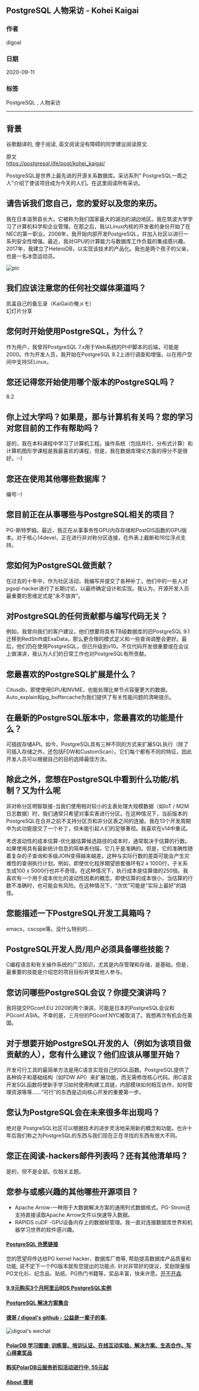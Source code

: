 ## PostgreSQL 人物采访 - Kohei Kaigai                         
                                                    
### 作者                                                    
digoal                                                    
                                                    
### 日期                                                    
2020-09-11                                                    
                                                    
### 标签                                                    
PostgreSQL , 人物采访                                          
                                                    
----                                                    
                                                    
## 背景      
谷歌翻译的, 便于阅读, 英文阅读没有障碍的同学建议阅读原文.        
     
原文                                                 
https://postgresql.life/post/kohei_kaigai/          
                                        
PostgreSQL是世界上最先进的开源关系数据库。采访系列“ PostgreSQL一周之人”介绍了使该项目成为今天的人们。在这里阅读所有采访。                                        
                            
## 请告诉我们您自己，您的爱好以及您的来历。    
我在日本滋贺县长大。它被称为我们国家最大的湖泊的湖边地区。我在筑波大学学习了计算机科学和企业管理。在那之后，我以Linux内核的开发者的身份开始了在NEC的第一职业。2006年，我开始内部开发PostgreSQL，并加入社区以进行一系列安全性增强。最近，我对GPU的计算能力与数据库工作负载的集成感兴趣。2017年，我建立了HeteroDB，以实现该技术的产品化。我也是两个孩子的父亲，也是一名冰壶运动员。    
                    
![pic](https://postgresql.life/images/posts/kohei_kaigai_400.jpg)                            
              
## 我们应该注意您的任何社交媒体渠道吗？    
凯盖自己的备忘录（KaiGaiの俺メモ）    
幻灯片分享    
## 您何时开始使用PostgreSQL，为什么？    
作为用户，我曾将PostgreSQL 7.x用于Web系统的PHP脚本的后端，可能是2000。作为开发人员，我开始在PostgreSQL 8.2上进行调查和增强，以在用户空间中支持SELinux。    
    
## 您还记得您开始使用哪个版本的PostgreSQL吗？    
8.2    
    
## 你上过大学吗？如果是，那与计算机有关吗？您的学习对您目前的工作有帮助吗？    
是的，我在本科课程中学习了计算机工程。操作系统（包括并行，分布式计算）和计算机图形学课程是我最喜欢的课程，但是，我在数据库理论方面的得分不是很好。:-)    
    
## 您还在使用其他哪些数据库？    
编号:-)    
    
## 您目前正在从事哪些与PostgreSQL相关的项目？    
PG-斯特罗姆。最近，我正在从事事务性GPU内存存储和PostGIS函数的GPU版本。对于核心14devel，正在进行非对称分区连接，在外表上截断和16位浮点支持。    
    
## 您如何为PostgreSQL做贡献？    
在过去的十年中，作为社区活动，我编写并提交了各种补丁。他们中的一些人对pgsql-hacker进行了长期讨论，以最终确定设计和实现。我认为，开源开发人员最重要的思维定式是“永不放弃”。    
    
## 对PostgreSQL的任何贡献都与编写代码无关？    
例如，我曾向我们的客户建议，他们想要将具有TB级数据库的旧PostgreSQL 9.1迁移到RedShift或ExaData，那么更合理的模式定义和一些查询调整会更好。最后，他们仍在使用PostgreSQL，但已升级到v10。不仅代码开发很重要或在会议上做演讲，我认为人们的日常工作也对PostgreSQL有所贡献。    
    
## 您最喜欢的PostgreSQL扩展是什么？    
Citusdb，即使使用GPU和NVME，也能处理比单节点容量更大的数据。Auto_explain和pg_buffercache为我们提供了有关性能问题的清晰提示。    
    
## 在最新的PostgreSQL版本中，您最喜欢的功能是什么？    
可插拔存储API。如今，PostgreSQL具有三种不同的方式来扩展SQL执行（除了可插入存储之外，还包括FDW和CustomScan）。它们每个都有不同的特征，因此开发人员可以根据自己的目的选择最佳方法。    
    
## 除此之外，您想在PostgreSQL中看到什么功能/机制？又为什么呢    
非对称分区明智联接-当我们使用相对较小的主表处理大规模数据（如IoT / M2M日志数据）时，我们通常只希望对事实表进行分区。在这种情况下，当前版本的PostgreSQL在合并之前不支持分区页和非分区表之间的连接。我在13个开发周期中为此功能提交了一个补丁，但未能引起人们的足够重视。我喜欢在v14中重试。    
    
考虑波动性的成本估算-优化器估算候选路径的成本时，通常取决于估算的行数。如果使用具有最新统计信息的简单表扫描，它几乎是准确的。但是，它的准确性随着复杂的子查询和多级JOIN变得越来越差。这种与实际行数的差距可能会产生灾难性的查询执行计划。例如，即使优化程序期望嵌套循环有2 x 1000行，子关系生成100 x 5000行也并不奇怪。在这种情况下，执行成本是估算值的250倍。我喜欢有一个用于成本优化的波动性因素的概念。即使估算的成本很小，当估算的行数不准确时，也可能会有风险。在这种情况下，“次优”可能是“实际上最好”的路径。    
    
## 您能描述一下PostgreSQL开发工具箱吗？    
emacs，cscope等。没什么特别的…    
    
## PostgreSQL开发人员/用户必须具备哪些技能？    
C编程语言和有关操作系统的广泛知识，尤其是内存管理和存储，是基础。但是，最重要的技能是介绍您的项目目标并使其他人参与。    
    
## 您访问哪些PostgreSQL会议？你提交演讲吗？    
我将提交PGconf.EU 2020的两个演讲。可能是日本的PostgreSQL会议和PGconf.ASIA。不幸的是，三月份的PGconf.NYC被取消了。我想再次有机会在美国。    
    
## 对于想要开始PostgreSQL开发的人（例如为该项目做贡献的人），您有什么建议？他们应该从哪里开始？    
开发可行工具的最简单方法是用C语言实现自己的SQL函数。PostgreSQL提供了各种钩子和基础结构（如FDW API）来扩展功能，而无需修改核心代码。用C语言开发SQL函数将使新手学习如何使用构建工具链，内部模块如何相互协作，如何管理资源等等……“可行”的东西是迈向核心开发的重要第一步。    
    
## 您认为PostgreSQL会在未来很多年出现吗？    
绝对是 PostgreSQL社区可以根据技术的进步灵活地采用新的概念和功能。也许十年后我们称之为PostgreSQL的东西与我们现在正在寻找的东西有很大不同。    
    
## 您正在阅读-hackers邮件列表吗？还有其他清单吗？    
是的，但不是全部。仅相关主题。    
    
## 您参与或感兴趣的其他哪些开源项目？    
- Apache Arrow-一种用于大数据解决方案的通用列式数据格式。PG-Strom还支持直接读取Apache Arrow文件以快速导入数据。    
- RAPIDS cuDF -GPU设备内存上的数据帧管理。我一直对连接数据库世界和机器学习世界的软件感兴趣。    
  
#### [PostgreSQL 许愿链接](https://github.com/digoal/blog/issues/76 "269ac3d1c492e938c0191101c7238216")
您的愿望将传达给PG kernel hacker、数据库厂商等, 帮助提高数据库产品质量和功能, 说不定下一个PG版本就有您提出的功能点. 针对非常好的提议，奖励限量版PG文化衫、纪念品、贴纸、PG热门书籍等，奖品丰富，快来许愿。[开不开森](https://github.com/digoal/blog/issues/76 "269ac3d1c492e938c0191101c7238216").  
  
  
#### [9.9元购买3个月阿里云RDS PostgreSQL实例](https://www.aliyun.com/database/postgresqlactivity "57258f76c37864c6e6d23383d05714ea")
  
  
#### [PostgreSQL 解决方案集合](https://yq.aliyun.com/topic/118 "40cff096e9ed7122c512b35d8561d9c8")
  
  
#### [德哥 / digoal's github - 公益是一辈子的事.](https://github.com/digoal/blog/blob/master/README.md "22709685feb7cab07d30f30387f0a9ae")
  
  
![digoal's wechat](../pic/digoal_weixin.jpg "f7ad92eeba24523fd47a6e1a0e691b59")
  
  
#### [PolarDB 学习图谱: 训练营、培训认证、在线互动实验、解决方案、生态合作、写心得拿奖品](https://www.aliyun.com/database/openpolardb/activity "8642f60e04ed0c814bf9cb9677976bd4")
  
  
#### [购买PolarDB云服务折扣活动进行中, 55元起](https://www.aliyun.com/activity/new/polardb-yunparter?userCode=bsb3t4al "e0495c413bedacabb75ff1e880be465a")
  
  
#### [About 德哥](https://github.com/digoal/blog/blob/master/me/readme.md "a37735981e7704886ffd590565582dd0")
  
